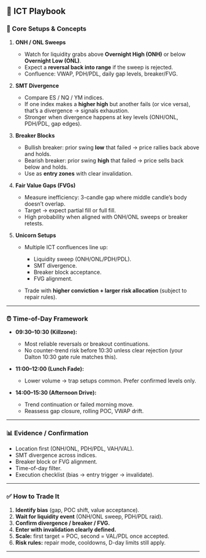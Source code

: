 
## 📒 ICT Playbook

### 🔑 Core Setups & Concepts

1. **ONH / ONL Sweeps**

   * Watch for liquidity grabs above **Overnight High (ONH)** or below **Overnight Low (ONL)**.
   * Expect a **reversal back into range** if the sweep is rejected.
   * Confluence: VWAP, PDH/PDL, daily gap levels, breaker/FVG.

2. **SMT Divergence**

   * Compare ES / NQ / YM indices.
   * If one index makes a **higher high** but another fails (or vice versa), that’s a divergence → signals exhaustion.
   * Stronger when divergence happens at key levels (ONH/ONL, PDH/PDL, gap edges).

3. **Breaker Blocks**

   * Bullish breaker: prior swing **low** that failed → price rallies back above and holds.
   * Bearish breaker: prior swing **high** that failed → price sells back below and holds.
   * Use as **entry zones** with clear invalidation.

4. **Fair Value Gaps (FVGs)**

   * Measure inefficiency: 3-candle gap where middle candle’s body doesn’t overlap.
   * Target → expect partial fill or full fill.
   * High probability when aligned with ONH/ONL sweeps or breaker retests.

5. **Unicorn Setups**

   * Multiple ICT confluences line up:

     * Liquidity sweep (ONH/ONL/PDH/PDL).
     * SMT divergence.
     * Breaker block acceptance.
     * FVG alignment.
   * Trade with **higher conviction + larger risk allocation** (subject to repair rules).

---

### ⏰ Time-of-Day Framework

* **09:30–10:30 (Killzone):**

  * Most reliable reversals or breakout continuations.
  * No counter-trend risk before 10:30 unless clear rejection (your Dalton 10:30 gate rule matches this).
* **11:00–12:00 (Lunch Fade):**

  * Lower volume → trap setups common. Prefer confirmed levels only.
* **14:00–15:30 (Afternoon Drive):**

  * Trend continuation or failed morning move.
  * Reassess gap closure, rolling POC, VWAP drift.

---

### 📊 Evidence / Confirmation

* Location first (ONH/ONL, PDH/PDL, VAH/VAL).
* SMT divergence across indices.
* Breaker block or FVG alignment.
* Time-of-day filter.
* Execution checklist (bias → entry trigger → invalidate).

---

### ✅ How to Trade It

1. **Identify bias** (gap, POC shift, value acceptance).
2. **Wait for liquidity event** (ONH/ONL sweep, PDH/PDL raid).
3. **Confirm divergence / breaker / FVG.**
4. **Enter with invalidation clearly defined.**
5. **Scale:** first target = POC, second = VAL/PDL once accepted.
6. **Risk rules:** repair mode, cooldowns, D-day limits still apply.

---
